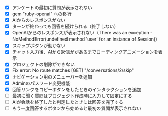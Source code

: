 - [x] アンケートの最初に質問が表示されない
- [x] gem "ruby-openai" への移行
- [x] AIからのレスポンスがない
- [x] ターンが終わっても回答を続けられる（終了しない）
- [x] OpenAIからのレスポンスが表示されない（There was an exception - NoMethodError(undefined method 'user' for an instance of Session)）
- [x] スキップボタンが動かない
- [x] チャット入力後、AIから返信ががあるまでローディングアニメーションを表示
- [x] プロジェクトの削除ができない
- [x] Fix error: No route matches [GET] "/conversations/2/skip"
- [x] ナビゲーション用のメニューバーを追加
- [x] Adminのパスワード変更機能
- [x] 回答リンクをコピーボタンをしたときのインタラクションを追加
- [ ] 最初に聞く質問はプロジェクト作成時に入力して固定にする
- [ ] AIが会話を終了したと判定したときには回答を完了する
- [ ] もう一度回答するボタンから始めると最初の質問が表示されない
